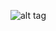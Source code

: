![alt tag](https://user-images.githubusercontent.com/93270475/139095126-1e580622-2b77-4a16-a525-ac3c66c08e57.png)
